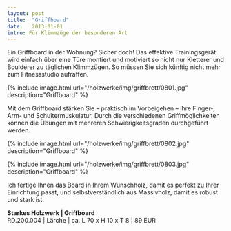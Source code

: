 ```yaml
---
layout: post
title:  "Griffboard"
date:   2013-01-01
intro: Für Klimmzüge der besonderen Art
---
```


Ein Griffboard in der Wohnung? Sicher doch! 
Das effektive Trainingsgerät wird einfach über eine Türe montiert und motiviert so nicht nur Kletterer und Boulderer zu täglichen Klimmzügen. So müssen Sie sich künftig nicht mehr zum Fitnessstudio aufraffen.

{% include image.html url="/holzwerke/img/griffbrett/0801.jpg" description="Griffboard" %}
 
Mit dem Griffboard stärken Sie – praktisch im Vorbeigehen – ihre Finger-, 
Arm- und Schultermuskulatur. 
Durch die verschiedenen Griffmöglichkeiten können die Übungen mit mehreren Schwierigkeitsgraden durchgeführt werden.   

{% include image.html url="/holzwerke/img/griffbrett/0802.jpg" description="Griffboard" %}
 
{% include image.html url="/holzwerke/img/griffbrett/0803.jpg" description="Griffboard" %}

Ich fertige Ihnen das Board in Ihrem Wunschholz, 
damit es perfekt zu Ihrer Einrichtung passt, und selbstverständlich aus Massivholz, 
damit es robust und stark ist.  

**Starkes Holzwerk \| Griffboard**    
RD.200.004  \| 	Lärche \| ca. L 70 x H 10 x T 8 \| 89 EUR
